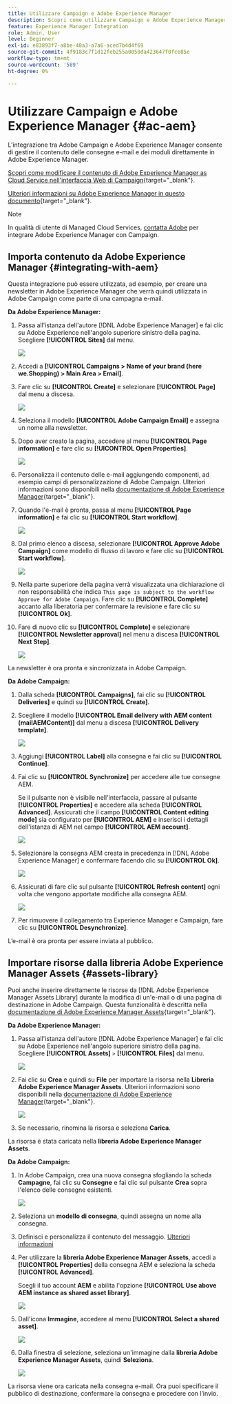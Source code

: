 ```yaml
---
title: Utilizzare Campaign e Adobe Experience Manager
description: Scopri come utilizzare Campaign e Adobe Experience Manager
feature: Experience Manager Integration
role: Admin, User
level: Beginner
exl-id: e83893f7-a8be-48a3-a7a6-aced7b4d4f69
source-git-commit: 4f9183c7f1d12feb255a0050da423647f0fce85e
workflow-type: tm+mt
source-wordcount: '589'
ht-degree: 0%

---
```


# Utilizzare Campaign e Adobe Experience Manager {#ac-aem}

L’integrazione tra Adobe Campaign e Adobe Experience Manager consente di gestire il contenuto delle consegne e-mail e dei moduli direttamente in Adobe Experience Manager.

[Scopri come modificare il contenuto di Adobe Experience Manager as Cloud Service nell&#39;interfaccia Web di Campaign](https://experienceleague.adobe.com/docs/campaign-web/v8/integrations/aem-content.html){target="_blank"}.

[Ulteriori informazioni su Adobe Experience Manager in questo documento](https://experienceleague.adobe.com/docs/experience-manager-65/administering/integration/campaignonpremise.html#aem-and-adobe-campaign-integration-workflow){target="_blank"}.


>[!NOTE]
>
>In qualità di utente di Managed Cloud Services, [contatta Adobe](../start/campaign-faq.md#support) per integrare Adobe Experience Manager con Campaign.

## Importa contenuto da Adobe Experience Manager {#integrating-with-aem}

Questa integrazione può essere utilizzata, ad esempio, per creare una newsletter in Adobe Experience Manager che verrà quindi utilizzata in Adobe Campaign come parte di una campagna e-mail.

**Da Adobe Experience Manager:**

1. Passa all&#39;istanza dell&#39;autore [!DNL Adobe Experience Manager] e fai clic su Adobe Experience nell&#39;angolo superiore sinistro della pagina. Scegliere **[!UICONTROL Sites]** dal menu.

   ![](assets/aem_authoring_1.png)

1. Accedi a **[!UICONTROL Campaigns > Name of your brand (here we.Shopping) > Main Area > Email]**.

1. Fare clic su **[!UICONTROL Create]** e selezionare **[!UICONTROL Page]** dal menu a discesa.

   ![](assets/aem_authoring_2.png)

1. Seleziona il modello **[!UICONTROL Adobe Campaign Email]** e assegna un nome alla newsletter.

1. Dopo aver creato la pagina, accedere al menu **[!UICONTROL Page information]** e fare clic su **[!UICONTROL Open Properties]**.

   ![](assets/aem_authoring_3.png)

1. Personalizza il contenuto delle e-mail aggiungendo componenti, ad esempio campi di personalizzazione di Adobe Campaign. Ulteriori informazioni sono disponibili nella [documentazione di Adobe Experience Manager](https://experienceleague.adobe.com/docs/experience-manager-65/content/sites/authoring/aem-adobe-campaign/campaign.html#editing-email-content){target="_blank"}.

1. Quando l&#39;e-mail è pronta, passa al menu **[!UICONTROL Page information]** e fai clic su **[!UICONTROL Start workflow]**.

   ![](assets/aem_authoring_4.png)

1. Dal primo elenco a discesa, selezionare **[!UICONTROL Approve Adobe Campaign]** come modello di flusso di lavoro e fare clic su **[!UICONTROL Start workflow]**.

   ![](assets/aem_authoring_5.png)

1. Nella parte superiore della pagina verrà visualizzata una dichiarazione di non responsabilità che indica `This page is subject to the workflow Approve for Adobe Campaign`. Fare clic su **[!UICONTROL Complete]** accanto alla liberatoria per confermare la revisione e fare clic su **[!UICONTROL Ok]**.

1. Fare di nuovo clic su **[!UICONTROL Complete]** e selezionare **[!UICONTROL Newsletter approval]** nel menu a discesa **[!UICONTROL Next Step]**.

   ![](assets/aem_authoring_6.png)

La newsletter è ora pronta e sincronizzata in Adobe Campaign.

**Da Adobe Campaign:**

1. Dalla scheda **[!UICONTROL Campaigns]**, fai clic su **[!UICONTROL Deliveries]** e quindi su **[!UICONTROL Create]**.

1. Scegliere il modello **[!UICONTROL Email delivery with AEM content (mailAEMContent)]** dal menu a discesa **[!UICONTROL Delivery template]**.

   ![](assets/aem_authoring_7.png)

1. Aggiungi **[!UICONTROL Label]** alla consegna e fai clic su **[!UICONTROL Continue]**.

1. Fai clic su **[!UICONTROL Synchronize]** per accedere alle tue consegne AEM.

   Se il pulsante non è visibile nell&#39;interfaccia, passare al pulsante **[!UICONTROL Properties]** e accedere alla scheda **[!UICONTROL Advanced]**. Assicurati che il campo **[!UICONTROL Content editing mode]** sia configurato per **[!UICONTROL AEM]** e inserisci i dettagli dell&#39;istanza di AEM nel campo **[!UICONTROL AEM account]**.

   ![](assets/aem_authoring_8.png)

1. Selezionare la consegna AEM creata in precedenza in [!DNL Adobe Experience Manager] e confermare facendo clic su **[!UICONTROL Ok]**.

   ![](assets/aem_authoring_11.png)

1. Assicurati di fare clic sul pulsante **[!UICONTROL Refresh content]** ogni volta che vengono apportate modifiche alla consegna AEM.

   ![](assets/aem_authoring_12.png)

1. Per rimuovere il collegamento tra Experience Manager e Campaign, fare clic su **[!UICONTROL Desynchronize]**.

L’e-mail è ora pronta per essere inviata al pubblico.

## Importare risorse dalla libreria Adobe Experience Manager Assets {#assets-library}

Puoi anche inserire direttamente le risorse da [!DNL Adobe Experience Manager Assets Library] durante la modifica di un&#39;e-mail o di una pagina di destinazione in Adobe Campaign. Questa funzionalità è descritta nella [documentazione di Adobe Experience Manager Assets](https://experienceleague.adobe.com/docs/experience-manager-65/content/assets/managing/manage-assets.html){target="_blank"}.

**Da Adobe Experience Manager:**

1. Passa all&#39;istanza dell&#39;autore [!DNL Adobe Experience Manager] e fai clic su Adobe Experience nell&#39;angolo superiore sinistro della pagina. Scegliere **[!UICONTROL Assets]** `>` **[!UICONTROL Files]** dal menu.

   ![](assets/aem_assets_1.png)

1. Fai clic su **Crea** e quindi su **File** per importare la risorsa nella **Libreria Adobe Experience Manager Assets**. Ulteriori informazioni sono disponibili nella [documentazione di Adobe Experience Manager](https://experienceleague.adobe.com/docs/experience-manager-65/content/assets/managing/manage-assets.html#uploading-assets){target="_blank"}.

   ![](assets/aem_assets_2.png)

1. Se necessario, rinomina la risorsa e seleziona **Carica**.

La risorsa è stata caricata nella **libreria Adobe Experience Manager Assets**.

**Da Adobe Campaign:**

1. In Adobe Campaign, crea una nuova consegna sfogliando la scheda **Campagne**, fai clic su **Consegne** e fai clic sul pulsante **Crea** sopra l&#39;elenco delle consegne esistenti.

   ![](assets/aem_assets_3.png)

1. Seleziona un **modello di consegna**, quindi assegna un nome alla consegna.

1. Definisci e personalizza il contenuto del messaggio. [Ulteriori informazioni](../send/email.md)

1. Per utilizzare la **libreria Adobe Experience Manager Assets**, accedi a **[!UICONTROL Properties]** della consegna AEM e seleziona la scheda **[!UICONTROL Advanced]**.

   Scegli il tuo account **AEM** e abilita l&#39;opzione **[!UICONTROL Use above AEM instance as shared asset library]**.

   ![](assets/aem_authoring_9.png)

1. Dall&#39;icona **Immagine**, accedere al menu **[!UICONTROL Select a shared asset]**.

   ![](assets/aem_assets_4.png)

1. Dalla finestra di selezione, seleziona un&#39;immagine dalla **libreria Adobe Experience Manager Assets**, quindi **Seleziona**.

   ![](assets/aem_assets_5.png)

La risorsa viene ora caricata nella consegna e-mail. Ora puoi specificare il pubblico di destinazione, confermare la consegna e procedere con l’invio.
